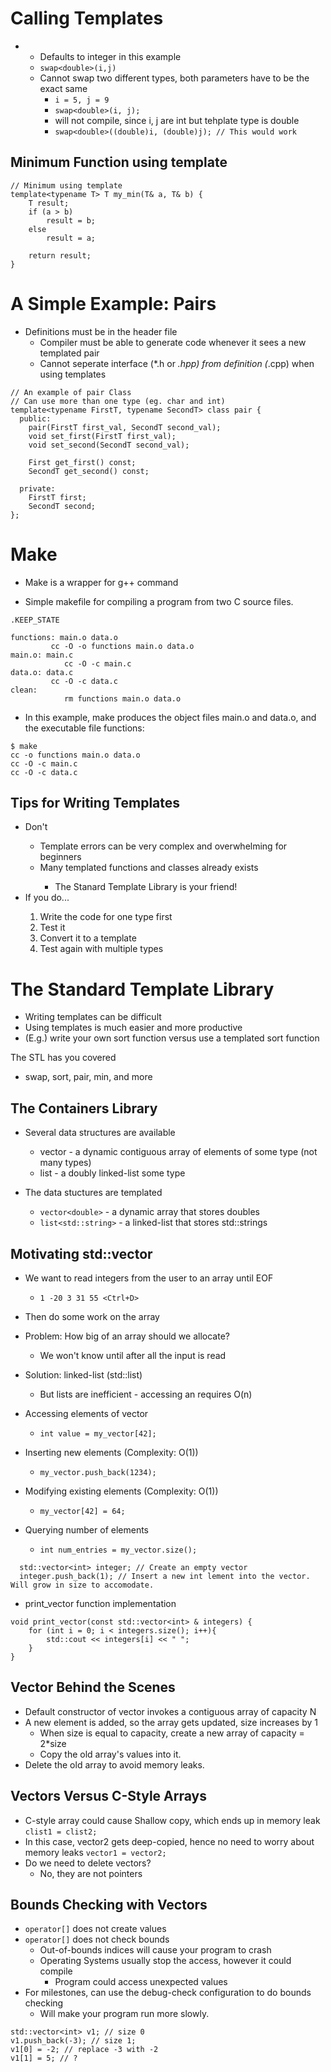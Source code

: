# Calling Templates
-
  - Defaults to integer in this example
  - ```swap<double>(i,j)```
  - Cannot swap two different types, both parameters have to be the exact same
    - ```i = 5, j = 9```
    - ```swap<double>(i, j);```
    - will not compile, since i, j are int but tehplate type is double
    - ```swap<double>((double)i, (double)j); // This would work```

## Minimum Function using template
```
// Minimum using template
template<typename T> T my_min(T& a, T& b) {
    T result;
    if (a > b)
        result = b;
    else
        result = a;
    
    return result; 
}
```

# A Simple Example: Pairs

- Definitions must be in the header file
  - Compiler must be able to generate code whenever it sees a new templated pair</li>
  - Cannot seperate interface (*.h or *.hpp) from definition (*.cpp) when using templates</li>

```
// An example of pair Class
// Can use more than one type (eg. char and int)
template<typename FirstT, typename SecondT> class pair { 
  public:
    pair(FirstT first_val, SecondT second_val);
    void set_first(FirstT first_val);
    void set_second(SecondT second_val);

    First get_first() const;
    SecondT get_second() const;

  private:
    FirstT first;
    SecondT second;
};
```

# Make 
- Make is a wrapper for g++ command

- Simple makefile for compiling a program from two C source files.  
```
.KEEP_STATE

functions: main.o data.o 
         cc -O -o functions main.o data.o 
main.o: main.c 
        	cc -O -c main.c 
data.o: data.c 
         cc -O -c data.c 
clean: 
        	rm functions main.o data.o
```

- In this example, make produces the object files main.o and data.o, and the executable file functions:
```
$ make 
cc -o functions main.o data.o 
cc -O -c main.c 
cc -O -c data.c 
```

## Tips for Writing Templates
<ul>
  <li>Don't</li>
  <ul>
    <li>Template errors can be very complex and overwhelming for beginners</li>
    <li>Many templated functions and classes already exists</li>
    <ul><li>The Stanard Template Library is your friend!</li></ul>
  </ul>
  <li>If you do...</li>
  <ol>
    <li>Write the code for one type first</li>
    <li>Test it</li>
    <li>Convert it to a template</li>
    <li>Test again with multiple types</li>
  </ol>
</ul>

# The Standard Template Library
- Writing templates can be difficult
- Using templates is much easier and more productive
- (E.g.) write your own sort function versus use a templated sort function

The STL has you covered
- swap, sort, pair, min, and more

## The Containers Library
- Several data structures are available
  - vector - a dynamic contiguous array of elements of some type (not many types)
  - list - a doubly linked-list some type

- The data stuctures are templated
  - ```vector<double>``` - a dynamic array that stores doubles
  - ```list<std::string>``` - a linked-list that stores std::strings

## Motivating std::vector
- We want to read integers from the user to an array until EOF
  - ```1 -20 3 31 55 <Ctrl+D>```
- Then do some work on the array

- Problem: How big of an array should we allocate?
  - We won't know until after all the input is read
- Solution: linked-list (std::list)
  - But lists are inefficient - accessing an requires O(n)

- Accessing elements of vector
  - ```int value = my_vector[42];```
- Inserting new elements (Complexity: O(1))
  - ```my_vector.push_back(1234);```
- Modifying existing elements (Complexity: O(1))
  - ```my_vector[42] = 64;```
- Querying number of elements
  - ```int num_entries = my_vector.size();```

```
  std::vector<int> integer; // Create an empty vector
  integer.push_back(1); // Insert a new int lement into the vector. Will grow in size to accomodate.
```

- print_vector function implementation
```
void print_vector(const std::vector<int> & integers) {
    for (int i = 0; i < integers.size(); i++){
        std::cout << integers[i] << " ";
    }
}
```

## Vector Behind the Scenes
- Default constructor of vector invokes a contiguous array of capacity N
- A new element is added, so the array gets updated, size increases by 1
  - When size is equal to capacity, create a new array of capacity = 2*size
  - Copy the old array's values into it.
- Delete the old array to avoid memory leaks.

## Vectors Versus C-Style Arrays
- C-style array could cause Shallow copy, which ends up in memory leak
```clist1 = clist2;```
- In this case, vector2 gets deep-copied, hence no need to worry about memory leaks
```vector1 = vector2;``` 
- Do we need to delete vectors?
  - No, they are not pointers
  
## Bounds Checking with Vectors
- ```operator[]``` does not create values
- ```operator[]``` does not check bounds
  - Out-of-bounds indices will cause your program to crash
  - Operating Systems usually stop the access, however it could compile 
    - Program could access unexpected values
- For milestones, can use the debug-check configuration to do bounds checking
  - Will make your program run more slowly.

``` 
std::vector<int> v1; // size 0
v1.push_back(-3); // size 1;
v1[0] = -2; // replace -3 with -2
v1[1] = 5; // ?
```